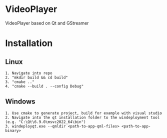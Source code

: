 # VideoPlayer
VideoPlayer based on Qt and GStreamer

# Installation
## Linux
	1. Navigate into repo
	2. "mkdir build && cd build"
	3. "cmake .."
	4. "cmake --build . --config Debug"

## Windows
	1. Use cmake to generate project, build for example with visual studio
	2. Navigate into the qt installation folder to the windeployment tool (e.g. "C:\Qt\6.9.0\msvc2022_64\bin")
	3. windeployqt.exe --qmldir <path-to-app-qml-files> <path-to-app-binary>
	
